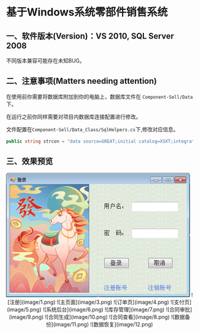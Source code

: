 # 基于Windows系统零部件销售系统

## 一、软件版本(Version)：VS 2010, SQL Server 2008

不同版本兼容可能存在未知BUG。


## 二、注意事项(Matters needing attention)

在使用前你需要将数据库附加到你的电脑上，数据库文件在 `` Component-Sell/Data `` 下。

在运行之前你同样需要对项目内数据库连接配置进行修改。

文件配置在`` Component-Sell/Data_Class/SqlHelpers.cs ``下,修改对应信息。

``` c#
public string strcon = "data source=GREAT;initial catalog=XSXT;integrated security=true";
```

## 三、效果预览
<div align=center><img src="image/2.png"/></>
![注册](image/1.png)
![主页面](image/3.png)
![订单页](image/4.png)
![支付页](image/5.png)
![系统后台](image/6.png)
![库存管理](image/7.png)
![合同审批](image/9.png)
![合同生成](image/10.png)
![合同查看](image/8.png)
![数据备份](image/11.png)
![数据恢复](image/12.png)
